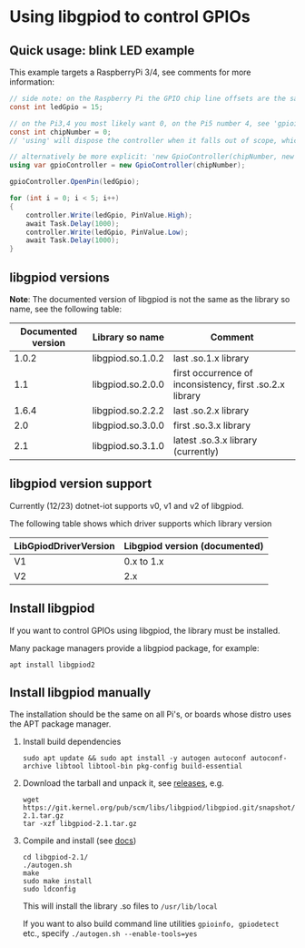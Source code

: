 # Using libgpiod to control GPIOs

## Quick usage: blink LED example

This example targets a RaspberryPi 3/4, see comments for more information:

``````c#
// side note: on the Raspberry Pi the GPIO chip line offsets are the same numbers as the usual BCM GPIO numbering, which is convenient
const int ledGpio = 15;

// on the Pi3,4 you most likely want 0, on the Pi5 number 4, see 'gpioinfo' tool
const int chipNumber = 0;
// 'using' will dispose the controller when it falls out of scope, which will un-claim lines

// alternatively be more explicit: 'new GpioController(chipNumber, new LibGpiodDriver())'
using var gpioController = new GpioController(chipNumber);

gpioController.OpenPin(ledGpio);

for (int i = 0; i < 5; i++)
{
    controller.Write(ledGpio, PinValue.High);
    await Task.Delay(1000);
    controller.Write(ledGpio, PinValue.Low);
    await Task.Delay(1000);
}
``````

## libgpiod versions

**Note**: The documented version of libgpiod is not the same as the library so name, see the following table:

| Documented version | Library so name   | Comment                                                  |
| ------------------ | ----------------- | -------------------------------------------------------- |
| 1.0.2              | libgpiod.so.1.0.2 | last .so.1.x library                                     |
| 1.1                | libgpiod.so.2.0.0 | first occurrence of inconsistency, first .so.2.x library |
| 1.6.4              | libgpiod.so.2.2.2 | last .so.2.x library                                     |
| 2.0                | libgpiod.so.3.0.0 | first .so.3.x library                                    |
| 2.1                | libgpiod.so.3.1.0 | latest .so.3.x library (currently)                       |

## libgpiod version support

Currently (12/23) dotnet-iot supports v0, v1 and v2 of libgpiod.

The following table shows which driver supports which library version

| LibGpiodDriverVersion | Libgpiod version (documented) |
| --------------------- | ----------------------------- |
| V1                    | 0.x to 1.x                    |
| V2                    | 2.x                           |

## Install libgpiod

If you want to control GPIOs using libgpiod, the library must be installed.

Many package managers provide a libgpiod package, for example:

``````shell
apt install libgpiod2
``````

## Install libgpiod manually

The installation should be the same on all Pi's, or boards whose distro uses the APT package manager.

1. Install build dependencies

   ``````shell
   sudo apt update && sudo apt install -y autogen autoconf autoconf-archive libtool libtool-bin pkg-config build-essential
   
   ``````

2. Download the tarball and unpack it, see [releases](https://git.kernel.org/pub/scm/libs/libgpiod/libgpiod.git/refs/), e.g.

   ``````shell
   wget https://git.kernel.org/pub/scm/libs/libgpiod/libgpiod.git/snapshot/libgpiod-2.1.tar.gz
   tar -xzf libgpiod-2.1.tar.gz
   ``````

3. Compile and install (see [docs](https://git.kernel.org/pub/scm/libs/libgpiod/libgpiod.git/about/))

   ``````shell
   cd libgpiod-2.1/
   ./autogen.sh
   make
   sudo make install
   sudo ldconfig
   ``````

   This will install the library .so files to `/usr/lib/local`

   If you want to also build command line utilities `gpioinfo, gpiodetect` etc., specify `./autogen.sh --enable-tools=yes`
